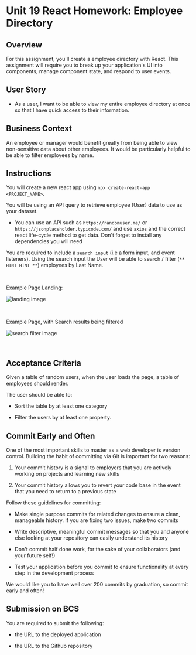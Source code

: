 # Unit 19 React Homework: Employee Directory

## Overview

For this assignment, you'll create a employee directory with React. This assignment will require you to break up your application's UI into components, manage component state, and respond to user events.

## User Story

* As a user, I want to be able to view my entire employee directory at once so that I have quick access to their information.

## Business Context

An employee or manager would benefit greatly from being able to view non-sensitive data about other employees. It would be particularly helpful to be able to filter employees by name.

## Instructions

You will create a new react app using `npx create-react-app <PROJECT_NAME>`.

You will be using an API query to retrieve employee (User) data to use as your dataset.

*  You can use an API such as `https://randomuser.me/` or `https://jsonplaceholder.typicode.com/` and use `axios` and the correct react life-cycle method to get data. Don't forget to install any dependencies you will need

You are required to include a `search input` (i.e a form input, and event listeners). Using the search input the User will be able to search / filter (`** HINT HINT **`) employees by Last Name.

&nbsp;   

Example Page Landing:

![landing image](./imgs/main.png)

&nbsp;


Example Page, with Search results being filtered

![search filter image](./imgs/search_filter.png)

&nbsp;


## Acceptance Criteria

Given a table of random users, when the user loads the page, a table of employees should render. 

The user should be able to:

  * Sort the table by at least one category

  * Filter the users by at least one property.

## Commit Early and Often

One of the most important skills to master as a web developer is version control. Building the habit of committing via Git is important for two reasons:

1. Your commit history is a signal to employers that you are actively working on projects and learning new skills

2. Your commit history allows you to revert your code base in the event that you need to return to a previous state

Follow these guidelines for committing:

* Make single purpose commits for related changes to ensure a clean, manageable history. If you are fixing two issues, make two commits

* Write descriptive, meaningful commit messages so that you and anyone else looking at your repository can easily understand its history

* Don't commit half done work, for the sake of your collaborators (and your future self!)

* Test your application before you commit to ensure functionality at every step in the development process

We would like you to have well over 200 commits by graduation, so commit early and often!


## Submission on BCS

You are required to submit the following:

* the URL to the deployed application

* the URL to the Github repository

